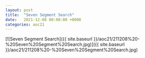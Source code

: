 ```yaml
---
layout: post
title:  "Seven Segment Search"
date:   2021-12-08 00:00:00 +0000
categories: aoc21
---
```


[![Seven Segment Search]({{ site.baseurl }}/aoc21/211208%20-%20Seven%20Segment%20Search.jpg)]({{ site.baseurl }}/aoc21/211208%20-%20Seven%20Segment%20Search.jpg)

